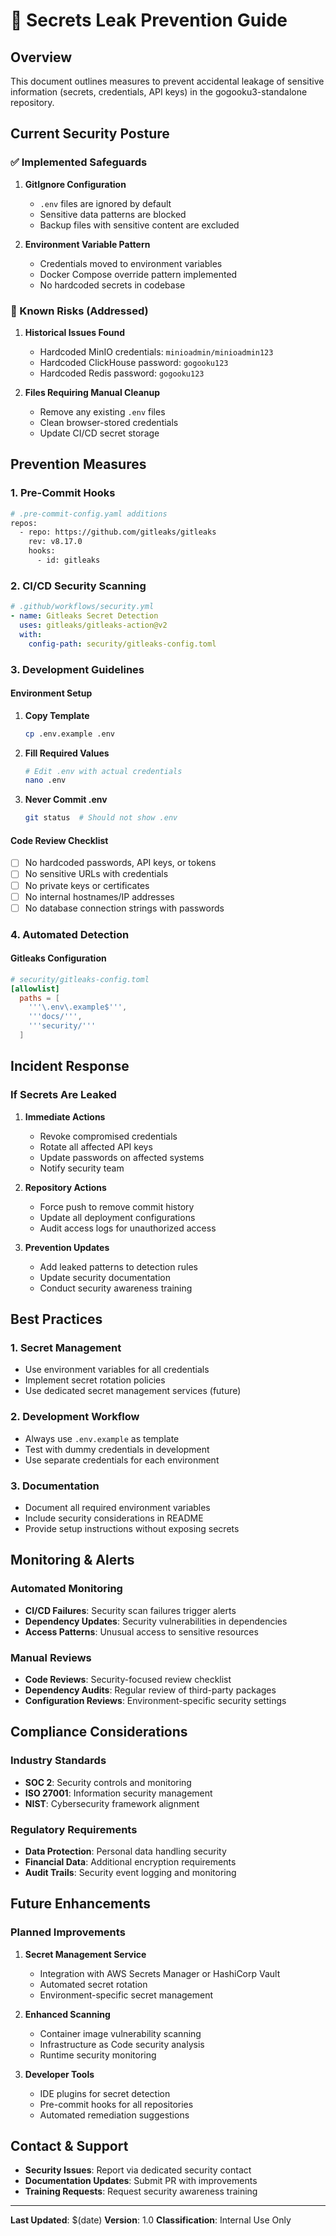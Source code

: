 # 🚨 Secrets Leak Prevention Guide

## Overview

This document outlines measures to prevent accidental leakage of sensitive information (secrets, credentials, API keys) in the gogooku3-standalone repository.

## Current Security Posture

### ✅ Implemented Safeguards

1. **GitIgnore Configuration**
   - `.env` files are ignored by default
   - Sensitive data patterns are blocked
   - Backup files with sensitive content are excluded

2. **Environment Variable Pattern**
   - Credentials moved to environment variables
   - Docker Compose override pattern implemented
   - No hardcoded secrets in codebase

### 🚨 Known Risks (Addressed)

1. **Historical Issues Found**
   - Hardcoded MinIO credentials: `minioadmin/minioadmin123`
   - Hardcoded ClickHouse password: `gogooku123`
   - Hardcoded Redis password: `gogooku123`

2. **Files Requiring Manual Cleanup**
   - Remove any existing `.env` files
   - Clean browser-stored credentials
   - Update CI/CD secret storage

## Prevention Measures

### 1. Pre-Commit Hooks

```bash
# .pre-commit-config.yaml additions
repos:
  - repo: https://github.com/gitleaks/gitleaks
    rev: v8.17.0
    hooks:
      - id: gitleaks
```

### 2. CI/CD Security Scanning

```yaml
# .github/workflows/security.yml
- name: Gitleaks Secret Detection
  uses: gitleaks/gitleaks-action@v2
  with:
    config-path: security/gitleaks-config.toml
```

### 3. Development Guidelines

#### Environment Setup

1. **Copy Template**
   ```bash
   cp .env.example .env
   ```

2. **Fill Required Values**
   ```bash
   # Edit .env with actual credentials
   nano .env
   ```

3. **Never Commit .env**
   ```bash
   git status  # Should not show .env
   ```

#### Code Review Checklist

- [ ] No hardcoded passwords, API keys, or tokens
- [ ] No sensitive URLs with credentials
- [ ] No private keys or certificates
- [ ] No internal hostnames/IP addresses
- [ ] No database connection strings with passwords

### 4. Automated Detection

#### Gitleaks Configuration

```toml
# security/gitleaks-config.toml
[allowlist]
  paths = [
    '''\.env\.example$''',
    '''docs/''',
    '''security/'''
  ]
```

## Incident Response

### If Secrets Are Leaked

1. **Immediate Actions**
   - Revoke compromised credentials
   - Rotate all affected API keys
   - Update passwords on affected systems
   - Notify security team

2. **Repository Actions**
   - Force push to remove commit history
   - Update all deployment configurations
   - Audit access logs for unauthorized access

3. **Prevention Updates**
   - Add leaked patterns to detection rules
   - Update security documentation
   - Conduct security awareness training

## Best Practices

### 1. Secret Management

- Use environment variables for all credentials
- Implement secret rotation policies
- Use dedicated secret management services (future)

### 2. Development Workflow

- Always use `.env.example` as template
- Test with dummy credentials in development
- Use separate credentials for each environment

### 3. Documentation

- Document all required environment variables
- Include security considerations in README
- Provide setup instructions without exposing secrets

## Monitoring & Alerts

### Automated Monitoring

- **CI/CD Failures**: Security scan failures trigger alerts
- **Dependency Updates**: Security vulnerabilities in dependencies
- **Access Patterns**: Unusual access to sensitive resources

### Manual Reviews

- **Code Reviews**: Security-focused review checklist
- **Dependency Audits**: Regular review of third-party packages
- **Configuration Reviews**: Environment-specific security settings

## Compliance Considerations

### Industry Standards

- **SOC 2**: Security controls and monitoring
- **ISO 27001**: Information security management
- **NIST**: Cybersecurity framework alignment

### Regulatory Requirements

- **Data Protection**: Personal data handling security
- **Financial Data**: Additional encryption requirements
- **Audit Trails**: Security event logging and monitoring

## Future Enhancements

### Planned Improvements

1. **Secret Management Service**
   - Integration with AWS Secrets Manager or HashiCorp Vault
   - Automated secret rotation
   - Environment-specific secret management

2. **Enhanced Scanning**
   - Container image vulnerability scanning
   - Infrastructure as Code security analysis
   - Runtime security monitoring

3. **Developer Tools**
   - IDE plugins for secret detection
   - Pre-commit hooks for all repositories
   - Automated remediation suggestions

## Contact & Support

- **Security Issues**: Report via dedicated security contact
- **Documentation Updates**: Submit PR with improvements
- **Training Requests**: Request security awareness training

---

**Last Updated**: $(date)
**Version**: 1.0
**Classification**: Internal Use Only
